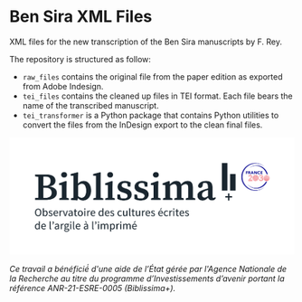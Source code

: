 # Ben Sira XML Files

XML files for the new transcription of the Ben Sira manuscripts by F. Rey.

The repository is structured as follow:
- `raw_files` contains the original file from the paper edition as exported from Adobe Indesign.
- `tei_files` contains the cleaned up files in TEI format. Each file bears the name of the transcribed manuscript.
- `tei_transformer` is a Python package that contains Python utilities to convert the files from the InDesign export to the clean final files.


![Biblissima logo](https://github.com/metz-theolab/bensira-xml/blob/main/biblissima-logo.png)

*Ce travail a bénéficié́ d'une aide de l’État gérée par l'Agence Nationale de la Recherche au titre du programme d’Investissements d’avenir portant la référence ANR-21-ESRE-0005 (Biblissima+).*